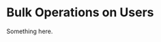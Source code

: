 [title]: # (Bulk Operations on Users)
[tags]: # (XXX)
[priority]: # (5905)
# Bulk Operations on Users
Something here.
